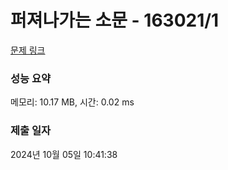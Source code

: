 # 퍼져나가는 소문 - 163021/1 

[문제 링크](https://level.goorm.io/exam/163021/%ED%8D%BC%EC%A0%B8%EB%82%98%EA%B0%80%EB%8A%94-%EC%86%8C%EB%AC%B8/quiz/1) 

### 성능 요약

메모리: 10.17 MB, 시간: 0.02 ms

### 제출 일자

2024년 10월 05일 10:41:38

